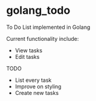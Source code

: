 # golang_todo
To Do List implemented in Golang

Current functionality include:
- View tasks
- Edit tasks

TODO
- List every task
- Improve on styling
- Create new tasks
